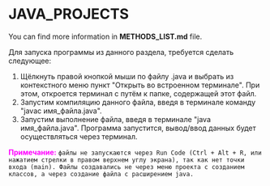 # JAVA_PROJECTS
You can find more information in __METHODS_LIST.md__ file.

Для запуска программы из данного раздела, требуется сделать следующее:
1. Щёлкнуть правой кнопкой мыши по файлу .java и выбрать из контекстного меню пункт "Открыть во встроенном терминале". При этом, откроется терминал с путём к папке, содержащей этот файл.
2. Запустим компиляцию данного файла, введя в терминале команду "javac имя_файла.java".
3. Запустим выполнение файла, введя в терминале "java имя_файла.java". Программа запустится, вывод/ввод данных будет осуществляться через терминал.

<b style="color:magenta">__Примечание:__</b> `файлы не запускаются через Run Code (Ctrl + Alt + R, или нажатием стрелки в правом верхнем углу экрана), так как нет точки входа (main). Файлы создавались не через меню проекта с созданием классов, а через создание файла с расширением java.`
